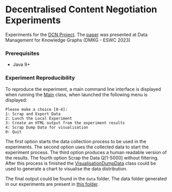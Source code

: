 # Decentralised Content Negotiation Experiments

Experiments for the [DCN Project](https://github.com/YoucTagh/decentralised-cn). The [paper](https://dmkg-workshop.github.io/papers/paper9797.pdf) was presented at Data Management for Knowledge Graphs (DMKG - ESWC 2023)

### Prerequisites
* Java 9+

### Experiment Reproducibility
To reproduce the experiment, a main command line interface is displayed when running the [Main](/src/main/java/fr/minesstetienne/ci/dcn/Main.java) class, when launched the following menu is displayed: 

```
Please make a choice [0-4]:
1: Scrap and Export Data
2: Lunch the Local Experiment
3: Create an HTML output from the experiment results
4: Scrap Dump Data for visualisation
0: Quit
```

The first option starts the data collection process to be used in the experiments.
The second option uses the collected data to start the experiment process.
The third option produces a human readable version of the results.
The fourth option Scrap the Data Q[1-5000] without filtering. After this process is finished the [VisualisationDumpData](/src/main/java/fr/minesstetienne/ci/dcn/VisualisationDumpData.java) class could be used to generate a chart to visualise the data distribution. 

The final output could be found in the `data` folder. The data folder generated in our experiments are present in [this folder](/data).
